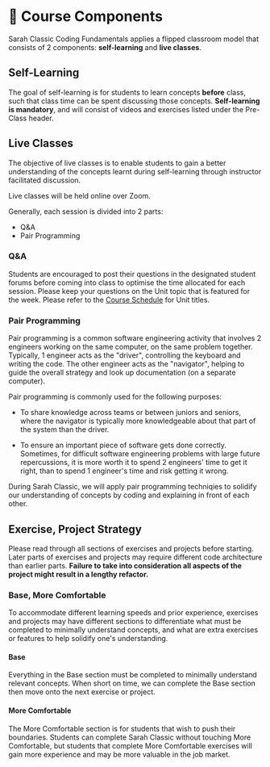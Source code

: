 # 🧩 Course Components

Sarah Classic Coding Fundamentals applies a flipped classroom model that consists of 2 components: **self-learning** and **live classes**.

## Self-Learning

The goal of self-learning is for students to learn concepts **before** class, such that class time can be spent discussing those concepts. **Self-learning is mandatory**, and will consist of videos and exercises listed under the Pre-Class header.

## **Live Classes**

The objective of live classes is to enable students to gain a better understanding of the concepts learnt during self-learning through instructor facilitated discussion. 

Live classes will be held online over Zoom. 

Generally, each session is divided into 2 parts:
- Q&A
- Pair Programming

### Q&A

Students are encouraged to post their questions in the designated student forums before coming into class to optimise the time allocated for each session. Please keep your questions on the Unit topic that is featured for the week. Please refer to the [Course Schedule](../schedule/README.md) for Unit titles.

### Pair Programming
Pair programming is a common software engineering activity that involves 2 engineers working on the same computer, on the same problem together. Typically, 1 engineer acts as the "driver", controlling the keyboard and writing the code. The other engineer acts as the "navigator", helping to guide the overall strategy and look up documentation (on a separate computer).

Pair programming is commonly used for the following purposes:

- To share knowledge across teams or between juniors and seniors, where the navigator is typically more knowledgeable about that part of the system than the driver.

- To ensure an important piece of software gets done correctly. Sometimes, for difficult software engineering problems with large future repercussions, it is more worth it to spend 2 engineers' time to get it right, than to spend 1 engineer's time and risk getting it wrong.

During Sarah Classic, we will apply pair programming techniqies to solidify our understanding of concepts by coding and explaining in front of each other. 


## Exercise, Project Strategy

Please read through all sections of exercises and projects before starting. Later parts of exercises and projects may require different code architecture than earlier parts. **Failure to take into consideration all aspects of the project might result in a lengthy refactor.**

### Base, More Comfortable

To accommodate different learning speeds and prior experience, exercises and projects may have different sections to differentiate what must be completed to minimally understand concepts, and what are extra exercises or features to help solidify one's understanding.

#### Base

Everything in the Base section must be completed to minimally understand relevant concepts. When short on time, we can complete the Base section then move onto the next exercise or project.

#### More Comfortable

The More Comfortable section is for students that wish to push their boundaries. Students can complete Sarah Classic without touching More Comfortable, but students that complete More Comfortable exercises will gain more experience and may be more valuable in the job market.
